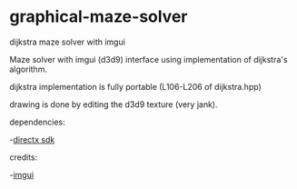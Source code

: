 # graphical-maze-solver
dijkstra maze solver with imgui

Maze solver with imgui (d3d9) interface using implementation of dijkstra's algorithm.

dijkstra implementation is fully portable (L106-L206 of dijkstra.hpp)

drawing is done by editing the d3d9 texture (very jank).

dependencies:

-[directx sdk](https://www.microsoft.com/en-ca/download/details.aspx?id=6812)



credits:

-[imgui](https://github.com/ocornut/imgui)
